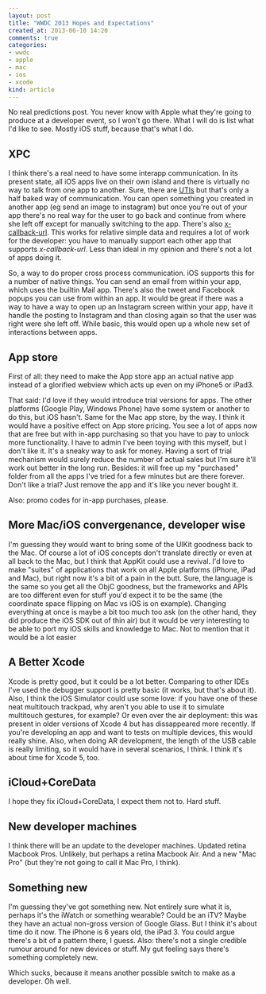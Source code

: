 ```yaml
---
layout: post
title: "WWDC 2013 Hopes and Expectations"
created_at: 2013-06-10 14:20
comments: true
categories:
- wwdc
- apple
- mac
- ios
- xcode
kind: article
---
```


No real predictions post. You never know with Apple what they're going to produce at a developer event, so I won't go there.
What I will do is list what I'd like to see. Mostly iOS stuff, because that's what I do.

<!-- more -->

## XPC

I think there's a real need to have some interapp communication. In its present state, all iOS apps live on their own island and there is virtually no way to talk from one app to another. Sure, there are [UTIs](http://developer.apple.com/library/ios/#documentation/Miscellaneous/Reference/UTIRef/Introduction/Introduction.html) but that's only a half baked way of communication. You can open something you created in another app (eg send an image to instagram) but once you're out of your app there's no real way for the user to go back and continue from where she left off except for manually switching to the app.
There's also [x-callback-url](http://x-callback-url.com/). This works for relative simple data and requires a lot of work for the developer: you have to manually support each other app that supports _x-callback-url_. Less than ideal in my opinion and there's not a lot of apps doing it.

So, a way to do proper cross process communication. iOS supports this for a number of native things. You can send an email from within your app, which uses the builtin Mail app. There's also the tweet and Facebook popups you can use from within an app. It would be great if there was a way to have a way to open up an Instagram screen within your app, have it handle the posting to Instagram and than closing again so that the user was right were she left off. While basic, this would open up a whole new set of interactions between apps.

## App store

First of all: they need to make the App store app an actual native app instead of a glorified webview which acts up even on my iPhone5 or iPad3.

That said: I'd love if they would introduce trial versions for apps. The other platforms (Google Play, Windows Phone) have some system or another to do this, but iOS hasn't. Same for the Mac app store, by the way. I think it would have a positive effect on App store pricing. You see a lot of apps now that are free but with in-app purchasing so that you have to pay to unlock more functionality. I have to admin I've been toying with this myself, but I don't like it. It's a sneaky way to ask for money. Having a sort of trial mechanism would surely reduce the number of actual sales but I'm sure it'll work out better in the long run. Besides: it will free up my "purchased" folder from all the apps I've tried for a few minutes but are there forever. Don't like a trial? Just remove the app and it's like you never bought it.

Also: promo codes for in-app purchases, please.

## More Mac/iOS convergenance, developer wise

I'm guessing they would want to bring some of the UIKit goodness back to the Mac. Of course a lot of iOS concepts don't translate directly or even at all back to the Mac, but I think that AppKit could use a revival. I'd love to make "suites" of applications that work on all Apple platforms (iPhone, iPad and Mac), but right now it's a bit of a pain in the butt. Sure, the language is the same so you get all the ObjC goodness, but the frameworks and APIs are too different even for stuff you'd expect it to be the same (the coordinate space flipping on Mac vs iOS is on example). Changing everything at once is maybe a bit too much too ask (on the other hand, they did produce the iOS SDK out of thin air) but it would be very interesting to be able to port my iOS skills and knowledge to Mac. Not to mention that it would be a lot easier

## A Better Xcode

Xcode is pretty good, but it could be a lot better. Comparing to other IDEs I've used the debugger support is pretty basic (it works, but that's about it). Also, I think the iOS Simulator could use some love: if you have one of these neat multitouch trackpad, why aren't you able to use it to simulate multitouch gestures, for example? Or even over the air deployment: this was present in older versions of Xcode 4 but has dissappeared more recently. If you're developing an app and want to tests on multiple devices, this would really shine. Also, when doing AR development, the length of the USB cable is really limiting, so it would have in several scenarios, I think.
I think it's about time for Xcode 5, too.

## iCloud+CoreData

I hope they fix iCloud+CoreData, I expect them not to. Hard stuff.

## New developer machines

I think there will be an update to the developer machines. Updated retina Macbook Pros. Unlikely, but perhaps a retina Macbook Air. And a new "Mac Pro" (but they're not going to call it Mac Pro, I think).

## Something new

I'm guessing they've got something new. Not entirely sure what it is, perhaps it's the iWatch or something wearable? Could be an iTV? Maybe they have an actual non-gross version of Google Glass. But I think it's about time do it now. The iPhone is 6 years old, the iPad 3. You could argue there's a bit of a pattern there, I guess. Also: there's not a single credible rumour around for new devices or stuff. My gut feeling says there's something completely new.

Which sucks, because it means another possible switch to make as a developer. Oh well.
